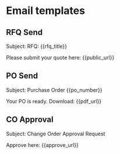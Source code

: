 # Email templates

## RFQ Send
Subject: RFQ: {{rfq_title}}

Please submit your quote here: {{public_url}}

## PO Send
Subject: Purchase Order {{po_number}}

Your PO is ready. Download: {{pdf_url}}

## CO Approval
Subject: Change Order Approval Request

Approve here: {{approve_url}}
